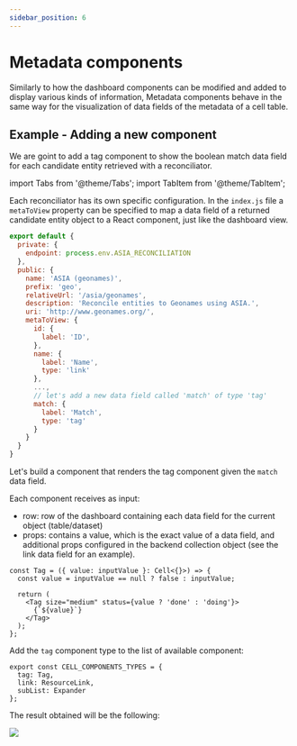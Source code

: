 ```yaml
---
sidebar_position: 6
---
```


# Metadata components
Similarly to how the dashboard components can be modified and added to display various kinds of information, Metadata components behave in the same way for the visualization of data fields of the metadata of a cell table.

## Example - Adding a new component
We are goint to add a tag component to show the boolean match data field for each candidate entity retrieved with a reconciliator.

import Tabs from '@theme/Tabs';
import TabItem from '@theme/TabItem';

<Tabs>
<TabItem value="backend" label="Backend">

Each reconciliator has its own specific configuration. In the `index.js` file a `metaToView` property can be specified to map a data field of a returned candidate entity object to a React component, just like the dashboard view.

```js title="services/reconciliators/asiaGeonames"
export default {
  private: {
    endpoint: process.env.ASIA_RECONCILIATION
  },
  public: {
    name: 'ASIA (geonames)',
    prefix: 'geo',
    relativeUrl: '/asia/geonames',
    description: 'Reconcile entities to Geonames using ASIA.',
    uri: 'http://www.geonames.org/',
    metaToView: {
      id: {
        label: 'ID',
      },
      name: {
        label: 'Name',
        type: 'link'
      },
      ...,
      // let's add a new data field called 'match' of type 'tag'
      match: {
        label: 'Match',
        type: 'tag'
      }
    }
  }
}
```

</TabItem>
<TabItem value="frontend" label="Frontend">

Let's build a component that renders the tag component given the `match` data field. 

Each component receives as input:
- row: row of the dashboard containing each data field for the current object (table/dataset)
- props: contains a value, which is the exact value of a data field, and additional props configured in the backend collection object (see the link data field for an example).

```tsx
const Tag = ({ value: inputValue }: Cell<{}>) => {
  const value = inputValue == null ? false : inputValue;

  return (
    <Tag size="medium" status={value ? 'done' : 'doing'}>
      {`${value}`}
    </Tag>
  );
};
```

Add the `tag` component type to the list of available component:

```tsx title="pages/Viewer/TableViewer/MetadataDialog/componentsConfig.tsx"
export const CELL_COMPONENTS_TYPES = {
  tag: Tag,
  link: ResourceLink,
  subList: Expander
};
```

</TabItem>
</Tabs>

The result obtained will be the following:

<div style={{textAlign: 'center'}}>
  <img src="/I2T-docs/img/meta-component-res.png" />
</div>